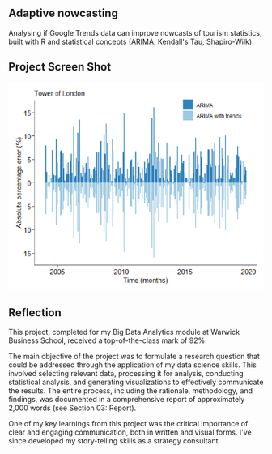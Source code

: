 ## Adaptive nowcasting

Analysing if Google Trends data can improve nowcasts of tourism statistics, built with R and statistical concepts (ARIMA, Kendall's Tau, Shapiro-Wilk).

## Project Screen Shot

![alt text](https://github.com/jonathanyang7/adaptive-nowcasting/blob/34b3f98e1aa21c2de4bfc469b4ff9e1a9cb11628/03.%20Report/ARIMA_results_Tower_of_London.png?raw=true)

## Reflection

This project, completed for my Big Data Analytics module at Warwick Business School, received a top-of-the-class mark of 92%.

The main objective of the project was to formulate a research question that could be addressed through the application of my data science skills. This involved selecting relevant data, processing it for analysis, conducting statistical analysis, and generating visualizations to effectively communicate the results. The entire process, including the rationale, methodology, and findings, was documented in a comprehensive report of approximately 2,000 words (see Section 03: Report).

One of my key learnings from this project was the critical importance of clear and engaging communication, both in written and visual forms. I've since developed my story-telling skills as a strategy consultant.
